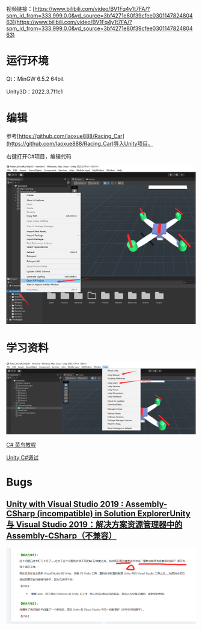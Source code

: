 
视频链接：[https://www.bilibili.com/video/BV1Fq4y1t7FA/?spm_id_from=333.999.0.0&vd_source=3bf4271e80f39cfee030114782480463](https://www.bilibili.com/video/BV1Fq4y1t7FA/?spm_id_from=333.999.0.0&vd_source=3bf4271e80f39cfee030114782480463)

# 运行环境

Qt：MinGW 6.5.2 64bit

Unity3D：2022.3.7f1c1

# 编辑

参考[https://github.com/laoxue888/Racing_Car](https://github.com/laoxue888/Racing_Car)导入Unity项目。

右键打开C#项目，编辑代码

![](images/img.png)



# 学习资料

![](images/img_1.png)

[C# 菜鸟教程](https://www.runoob.com/csharp/csharp-tutorial.html)

[Unity C#调试](https://docs.unity3d.com/cn/2019.4/Manual/ManagedCodeDebugging.html)


# Bugs

## [Unity with Visual Studio 2019 : Assembly-CSharp (incompatible) in Solution ExplorerUnity 与 Visual Studio 2019：解决方案资源管理器中的 Assembly-CSharp（不兼容）](https://www.likecs.com/ask-769012.html)

![](images/img_3.png)



